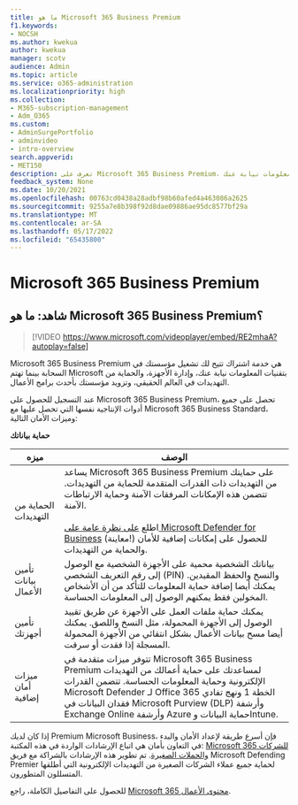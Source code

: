 ```yaml
---
title: ما هو Microsoft 365 Business Premium
f1.keywords:
- NOCSH
ms.author: kwekua
author: kwekua
manager: scotv
audience: Admin
ms.topic: article
ms.service: o365-administration
ms.localizationpriority: high
ms.collection:
- M365-subscription-management
- Adm_O365
ms.custom:
- AdminSurgePortfolio
- adminvideo
- intro-overview
search.appverid:
- MET150
description: تعرف على Microsoft 365 Business Premium، وهي خدمة اشتراك تهتم بجزء تكنولوجيا المعلومات نيابة عنك.
feedback_system: None
ms.date: 10/20/2021
ms.openlocfilehash: 00763cd0438a28adbf98b60afed4a463086a2625
ms.sourcegitcommit: 9255a7e8b398f92d8dae09886ae95dc8577bf29a
ms.translationtype: MT
ms.contentlocale: ar-SA
ms.lasthandoff: 05/17/2022
ms.locfileid: "65435800"
---
```

# <a name="microsoft-365-business-premium"></a>Microsoft 365 Business Premium

## <a name="watch-what-is-microsoft-365-business-premium"></a>شاهد: ما هو Microsoft 365 Business Premium؟

> [!VIDEO https://www.microsoft.com/videoplayer/embed/RE2mhaA?autoplay=false]

Microsoft 365 Business Premium هي خدمة اشتراك تتيح لك تشغيل مؤسستك في السحابة بينما تهتم Microsoft بتقنيات المعلومات نيابة عنك، وإدارة الأجهزة، والحماية من التهديدات في العالم الحقيقي، وتزويد مؤسستك بأحدث برامج الأعمال.

عند التسجيل للحصول على Microsoft 365 Business Premium، تحصل على جميع أدوات الإنتاجية نفسها التي تحصل عليها مع Microsoft 365 Business Standard، وميزات الأمان التالية:

**حماية بياناتك**


|ميزه|الوصف|
| --- | --- |
| الحماية من التهديدات | يساعد Microsoft 365 Business Premium على حمايتك من التهديدات ذات القدرات المتقدمة للحماية من التهديدات. تتضمن هذه الإمكانات المرفقات الآمنة وحماية الارتباطات الآمنة. <br/><br/>اطلع [على نظرة عامة على Microsoft Defender for Business](../../security/defender-business/mdb-overview.md) (معاينة!) للحصول على إمكانات إضافية للأمان والحماية من التهديدات. |
| تأمين بيانات الأعمال | بياناتك الشخصية محمية على الأجهزة الشخصية مع الوصول إلى رقم التعريف الشخصي (PIN) والنسخ والحفظ المقيدين. يمكنك أيضا إضافة حماية المعلومات للتأكد من أن الأشخاص المخولين فقط يمكنهم الوصول إلى المعلومات الحساسة. |
| تأمين أجهزتك | يمكنك حماية ملفات العمل على الأجهزة عن طريق تقييد الوصول إلى الأجهزة المحمولة، مثل النسخ واللصق. يمكنك أيضا مسح بيانات الأعمال بشكل انتقائي من الأجهزة المحمولة المسجلة إذا فقدت أو سرقت. |
| ميزات أمان إضافية | تتوفر ميزات متقدمة في Microsoft 365 Business Premium لمساعدتك على حماية أعمالك من التهديدات الإلكترونية وحماية المعلومات الحساسة. تتضمن القدرات Microsoft Defender لـ Office 365 الخطة 1 ونهج تفادي فقدان البيانات في Microsoft Purview (DLP) وأرشفة Exchange Online وأرشفة Azure حماية البيانات وIntune. |

إذا كان لديك Premium Microsoft Business، فإن أسرع طريقة لإعداد الأمان والبدء في التعاون بأمان هي اتباع الإرشادات الواردة في هذه المكتبة: [Microsoft 365 للشركات والحملات الصغيرة](../../business-premium/index.md). تم تطوير هذه الإرشادات بالشراكة مع فريق Microsoft Defending Premier لحماية جميع عملاء الشركات الصغيرة من التهديدات الإلكترونية التي أطلقها المتسللون المتطورون. 

للحصول على التفاصيل الكاملة، راجع [Microsoft 365 محتوى الأعمال](../../admin/index.yml).
